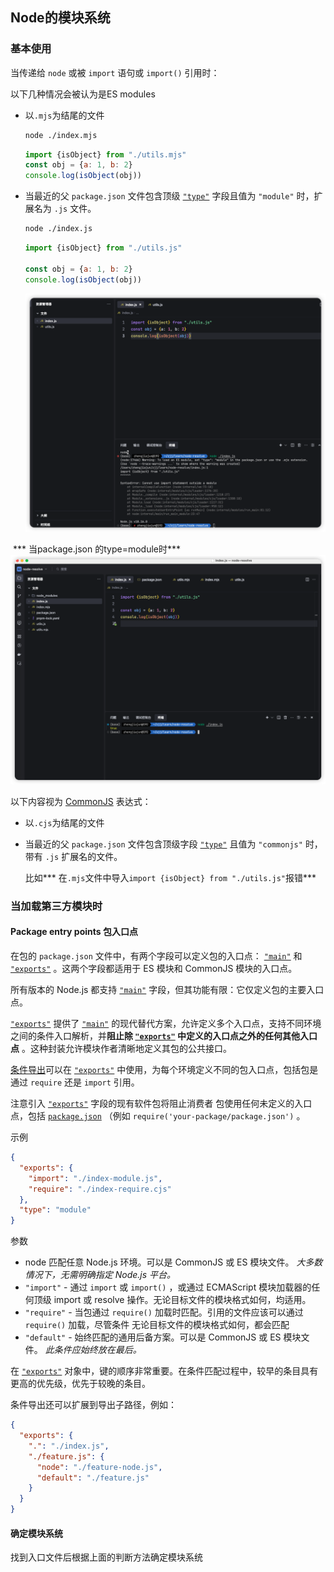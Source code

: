 ## Node的模块系统

### 基本使用

当传递给 `node` 或被 `import` 语句或 `import()` 引用时：

以下几种情况会被认为是ES modules

- 以`.mjs`为结尾的文件

  ```bash
  node ./index.mjs
  ```

  ```js
  import {isObject} from "./utils.mjs"
  const obj = {a: 1, b: 2}
  console.log(isObject(obj))
  ```

  

- 当最近的父 `package.json` 文件包含顶级 [`"type"`](https://nodejs.org/api/packages.html#type) 字段且值为 `"module"` 时，扩展名为 `.js` 文件。

  ```bash
  node ./index.js
  ```

  ```js
  import {isObject} from "./utils.js"
  
  const obj = {a: 1, b: 2}
  console.log(isObject(obj))
  ```

  ![esm_test](./assets/imgs/esm_test.png)

​		*** 当package.json 的type=module时***![esm_test1](./assets/imgs/esm_test1.png)

以下内容视为 [CommonJS](https://nodejs.org/api/modules.html) 表达式：

- 以`.cjs`为结尾的文件

- 当最近的父 `package.json` 文件包含顶级字段 [`"type"`](https://nodejs.org/api/packages.html#type) 且值为 `"commonjs"` 时，带有 `.js` 扩展名的文件。

  比如*** 在`.mjs`文件中导入`import {isObject} from "./utils.js"`报错***



### 当加载第三方模块时

#### Package entry points 包入口点

在包的 `package.json` 文件中，有两个字段可以定义包的入口点： [`"main"`](https://nodejs.org/docs/latest-v18.x/api/packages.html#main) 和 [`"exports"`](https://nodejs.org/docs/latest-v18.x/api/packages.html#exports) 。这两个字段都适用于 ES 模块和 CommonJS 模块的入口点。

所有版本的 Node.js 都支持 [`"main"`](https://nodejs.org/docs/latest-v18.x/api/packages.html#main) 字段，但其功能有限：它仅定义包的主要入口点。

[`"exports"`](https://nodejs.org/docs/latest-v18.x/api/packages.html#exports) 提供了 [`"main"`](https://nodejs.org/docs/latest-v18.x/api/packages.html#main) 的现代替代方案，允许定义多个入口点，支持不同环境之间的条件入口解析，并**阻止除 [`"exports"`](https://nodejs.org/docs/latest-v18.x/api/packages.html#exports) 中定义的入口点之外的任何其他入口点** 。这种封装允许模块作者清晰地定义其包的公共接口。

[条件导出](https://nodejs.org/docs/latest-v18.x/api/packages.html#conditional-exports)可以在 [`"exports"`](https://nodejs.org/docs/latest-v18.x/api/packages.html#exports) 中使用，为每个环境定义不同的包入口点，包括包是通过 `require` 还是 `import` 引用。

注意引入 [`"exports"`](https://nodejs.org/docs/latest-v18.x/api/packages.html#exports) 字段的现有软件包将阻止消费者 包使用任何未定义的入口点，包括 [`package.json`](https://nodejs.org/docs/latest-v18.x/api/packages.html#nodejs-packagejson-field-definitions) （例如 `require('your-package/package.json')` 。 

示例

```json
{
  "exports": {
    "import": "./index-module.js",
    "require": "./index-require.cjs"
  },
  "type": "module"
} 
```

参数

- node  匹配任意 Node.js 环境。可以是 CommonJS 或 ES 模块文件。 *大多数情况下，无需明确指定 Node.js 平台。*
- `"import"` - 通过 `import` 或 `import()` ，或通过 ECMAScript 模块加载器的任何顶级 import 或 resolve 操作。无论目标文件的模块格式如何，均适用。 
- `"require"` - 当包通过 `require()` 加载时匹配。引用的文件应该可以通过 `require()` 加载，尽管条件 无论目标文件的模块格式如何，都会匹配
- `"default"` - 始终匹配的通用后备方案。可以是 CommonJS 或 ES 模块文件。 *此条件应始终放在最后。*

在 [`"exports"`](https://nodejs.org/docs/latest-v18.x/api/packages.html#exports) 对象中，键的顺序非常重要。在条件匹配过程中，较早的条目具有更高的优先级，优先于较晚的条目。

条件导出还可以扩展到导出子路径，例如：

```json
{
  "exports": {
    ".": "./index.js",
    "./feature.js": {
      "node": "./feature-node.js",
      "default": "./feature.js"
    }
  }
} 
```

#### 确定模块系统

找到入口文件后根据上面的判断方法确定模块系统